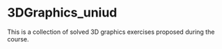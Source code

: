 # 3DGraphics_uniud

This is a collection of solved 3D graphics exercises proposed during the course.